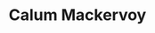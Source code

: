 ---
identifier: calum-mackervoy
title: Calum Mackervoy
website: https://calum.mackervoy.com

bio: Calum is a full stack developer who has been freelance since graduating from Newcastle University in 2017. He has worked on a variety of projects, including an automated billing system for a local ISP, a mailing management server being used within the NHS and multiple commercial apps.

image_source: '/assets/img/profile/calum.jpg'
---